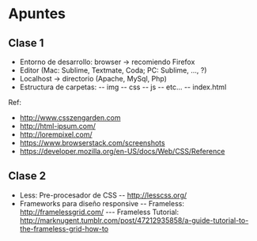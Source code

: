 # Apuntes

## Clase 1

- Entorno de desarrollo: browser -> recomiendo Firefox
- Editor (Mac: Sublime, Textmate, Coda; PC: Sublime, ..., ?)
- Localhost -> directorio (Apache, MySql, Php)
- Estructura de carpetas:
-- img
-- css
-- js
-- etc...
-- index.html

Ref:
- http://www.csszengarden.com
- http://html-ipsum.com/
- http://lorempixel.com/
- https://www.browserstack.com/screenshots
- https://developer.mozilla.org/en-US/docs/Web/CSS/Reference

## Clase 2

- Less: Pre-procesador de CSS
-- http://lesscss.org/
- Frameworks para diseño responsive
-- Frameless: http://framelessgrid.com/
--- Frameless Tutorial: http://marknugent.tumblr.com/post/47212935858/a-guide-tutorial-to-the-frameless-grid-how-to